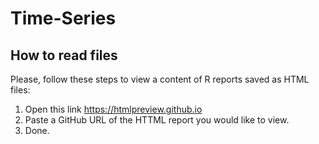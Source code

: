 # Time-Series

## How to read files
Please, follow these steps to view a content of R reports saved as HTML files: 
1. Open this link https://htmlpreview.github.io 
2. Paste a GitHub URL of the HTTML report you would like to view.  
3. Done.
